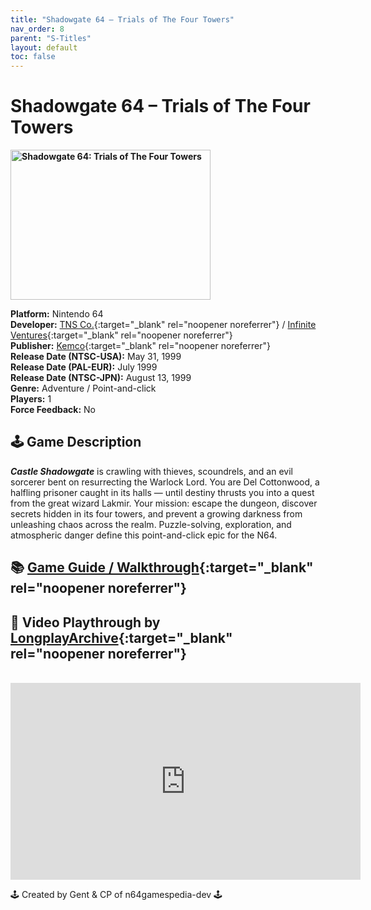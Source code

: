 ```yaml
---
title: "Shadowgate 64 – Trials of The Four Towers"
nav_order: 8
parent: "S-Titles"
layout: default
toc: false
---
```


# Shadowgate 64 – Trials of The Four Towers

<b>
<img src="https://images.launchbox-app.com/862f023f-0d52-4c20-a46e-e35962418d70.png" alt="Shadowgate 64: Trials of The Four Towers" width="320" height="240" />
</b>

**Platform:** Nintendo 64  
**Developer:** [TNS Co.](https://www.mobygames.com/company/tns-co-ltd){:target="_blank" rel="noopener noreferrer"} / [Infinite Ventures](https://en.wikipedia.org/wiki/ICOM_Simulations){:target="_blank" rel="noopener noreferrer"}  
**Publisher:** [Kemco](https://en.wikipedia.org/wiki/Kemco){:target="_blank" rel="noopener noreferrer"}  
**Release Date (NTSC-USA):** May 31, 1999  
**Release Date (PAL-EUR):** July 1999  
**Release Date (NTSC-JPN):** August 13, 1999  
**Genre:** Adventure / Point-and-click  
**Players:** 1  
**Force Feedback:** No  

## 🕹️ Game Description
<em><strong>Castle Shadowgate</strong></em> is crawling with thieves, scoundrels, and an evil sorcerer bent on resurrecting the Warlock Lord. You are Del Cottonwood, a halfling prisoner caught in its halls — until destiny thrusts you into a quest from the great wizard Lakmir. Your mission: escape the dungeon, discover secrets hidden in its four towers, and prevent a growing darkness from unleashing chaos across the realm. Puzzle-solving, exploration, and atmospheric danger define this point-and-click epic for the N64.

## 📚 [Game Guide / Walkthrough](https://gamefaqs.gamespot.com/n64/198608-shadowgate-64-trials-of-the-four-towers/faqs/44383){:target="_blank" rel="noopener noreferrer"}

## 🎥 Video Playthrough by [LongplayArchive](https://www.youtube.com/@LongplayArchive){:target="_blank" rel="noopener noreferrer"}
<br />
<iframe width="560" height="315" src="https://www.youtube.com/embed/ZimexbRMiRo" title="Shadowgate 64 Gameplay – LongplayArchive" frameborder="0" allowfullscreen></iframe>

🕹️ Created by Gent & CP of n64gamespedia-dev 🕹️

<!-- Vault Format: n64gamespedia-dev -->
<!-- Protocol Source: _vault-specs/format-protocol.md -->
